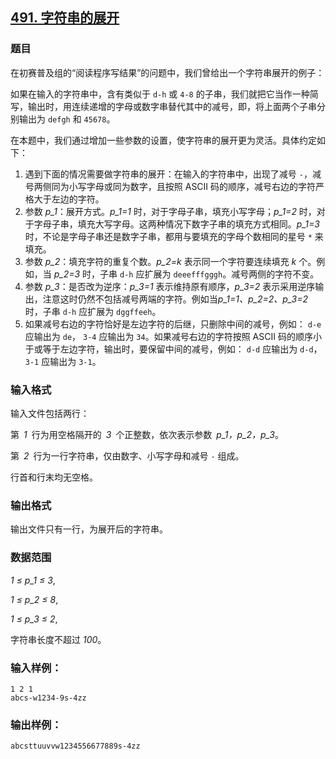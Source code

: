 ## [491. 字符串的展开](https://www.acwing.com/problem/content/493/)

### 题目

在初赛普及组的“阅读程序写结果”的问题中，我们曾给出一个字符串展开的例子：

如果在输入的字符串中，含有类似于 `d-h` 或 `4-8` 的子串，我们就把它当作一种简写，输出时，用连续递增的字母或数字串替代其中的减号，即，将上面两个子串分别输出为 `defgh` 和 `45678`。

在本题中，我们通过增加一些参数的设置，使字符串的展开更为灵活。具体约定如下：

1. 遇到下面的情况需要做字符串的展开：在输入的字符串中，出现了减号 `-`，减号两侧同为小写字母或同为数字，且按照 ASCII 码的顺序，减号右边的字符严格大于左边的字符。
2. 参数 *p_1*：展开方式。*p_1=1* 时，对于字母子串，填充小写字母；*p_1=2* 时，对于字母子串，填充大写字母。这两种情况下数字子串的填充方式相同。*p_1=3* 时，不论是字母子串还是数字子串，都用与要填充的字母个数相同的星号 `*` 来填充。
3. 参数 *p_2*：填充字符的重复个数。*p_2=k* 表示同一个字符要连续填充 *k* 个。例如，当 *p_2=3* 时，子串 `d-h` 应扩展为 `deeefffgggh`。减号两侧的字符不变。
4. 参数 *p_3*：是否改为逆序：*p_3=1* 表示维持原有顺序，*p_3=2* 表示采用逆序输出，注意这时仍然不包括减号两端的字符。例如当*p_1=1、p_2=2、p_3=2* 时，子串 `d-h` 应扩展为 `dggffeeh`。
5. 如果减号右边的字符恰好是左边字符的后继，只删除中间的减号，例如： `d-e` 应输出为 `de`， `3-4` 应输出为 `34`。如果减号右边的字符按照 ASCII 码的顺序小于或等于左边字符，输出时，要保留中间的减号，例如： `d-d` 应输出为 `d-d`， `3-1` 应输出为 `3-1`。

### 输入格式

输入文件包括两行：

第 *1* 行为用空格隔开的 *3* 个正整数，依次表示参数 *p_1，p_2，p_3*。

第 *2* 行为一行字符串，仅由数字、小写字母和减号 `-` 组成。

行首和行末均无空格。

### 输出格式

输出文件只有一行，为展开后的字符串。

### 数据范围

*1 ≤ p_1 ≤ 3*,

*1 ≤ p_2 ≤ 8*,

*1 ≤ p_3 ≤ 2*,

字符串长度不超过 *100*。

### 输入样例：

```
1 2 1
abcs-w1234-9s-4zz
```

### 输出样例：

```
abcsttuuvvw1234556677889s-4zz
```
